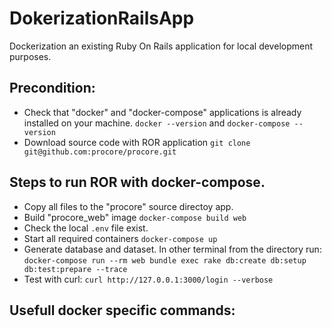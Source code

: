 # DokerizationRailsApp
Dockerization an existing Ruby On Rails application for local development purposes.

## Precondition:
 - Check that "docker" and "docker-compose" applications is already installed on your machine.
```docker --version``` and ```docker-compose --version```
 - Download source code with ROR application
```git clone git@github.com:procore/procore.git```

## Steps to run ROR with docker-compose.
 - Copy all files to the "procore" source directoy app.
 - Build "procore_web" image
```docker-compose build web```
 - Check the local ```.env``` file exist.
- Start all required containers
```docker-compose up```
 - Generate database and dataset. In other terminal from the <Project root> directory run:
```docker-compose run --rm web bundle exec rake db:create db:setup db:test:prepare --trace```
 - Test with curl:
```curl http://127.0.0.1:3000/login --verbose```

## Usefull docker specific commands:

